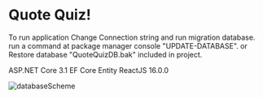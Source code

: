 
# Quote Quiz!

  

To run application Change Connection string and run migration database.
run a command at package manager console "UPDATE-DATABASE".
or Restore database "QuoteQuizDB.bak" included in project.

ASP.NET Core 3.1
EF Core Entity
ReactJS 16.0.0

![databaseScheme](https://i.ibb.co/rM8BQDm/quizdb.jpg)